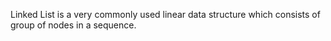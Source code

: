 Linked List is a very commonly used linear data structure which consists of group of nodes in a sequence.
